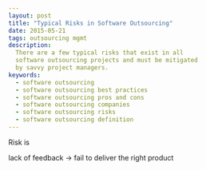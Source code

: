 ```yaml
---
layout: post
title: "Typical Risks in Software Outsourcing"
date: 2015-05-21
tags: outsourcing mgmt
description:
  There are a few typical risks that exist in all
  software outsourcing projects and must be mitigated
  by savvy project managers.
keywords:
  - software outsourcing
  - software outsourcing best practices
  - software outsourcing pros and cons
  - software outsourcing companies
  - software outsourcing risks
  - software outsourcing definition
---
```


Risk is

<!--more-->

lack of feedback -> fail to deliver the right product
